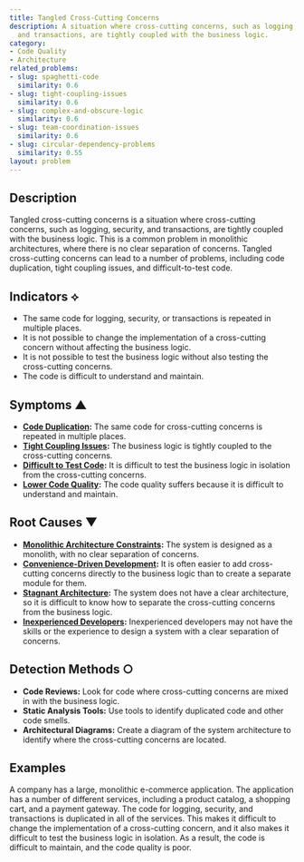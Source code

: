 ```yaml
---
title: Tangled Cross-Cutting Concerns
description: A situation where cross-cutting concerns, such as logging, security,
  and transactions, are tightly coupled with the business logic.
category:
- Code Quality
- Architecture
related_problems:
- slug: spaghetti-code
  similarity: 0.6
- slug: tight-coupling-issues
  similarity: 0.6
- slug: complex-and-obscure-logic
  similarity: 0.6
- slug: team-coordination-issues
  similarity: 0.6
- slug: circular-dependency-problems
  similarity: 0.55
layout: problem
---
```


## Description
Tangled cross-cutting concerns is a situation where cross-cutting concerns, such as logging, security, and transactions, are tightly coupled with the business logic. This is a common problem in monolithic architectures, where there is no clear separation of concerns. Tangled cross-cutting concerns can lead to a number of problems, including code duplication, tight coupling issues, and difficult-to-test code.

## Indicators ⟡
- The same code for logging, security, or transactions is repeated in multiple places.
- It is not possible to change the implementation of a cross-cutting concern without affecting the business logic.
- It is not possible to test the business logic without also testing the cross-cutting concerns.
- The code is difficult to understand and maintain.

## Symptoms ▲
- **[Code Duplication](code-duplication.md):** The same code for cross-cutting concerns is repeated in multiple places.
- **[Tight Coupling Issues](tight-coupling-issues.md):** The business logic is tightly coupled to the cross-cutting concerns.
- **[Difficult to Test Code](difficult-to-test-code.md):** It is difficult to test the business logic in isolation from the cross-cutting concerns.
- **[Lower Code Quality](lower-code-quality.md):** The code quality suffers because it is difficult to understand and maintain.

## Root Causes ▼
- **[Monolithic Architecture Constraints](monolithic-architecture-constraints.md):** The system is designed as a monolith, with no clear separation of concerns.
- **[Convenience-Driven Development](convenience-driven-development.md):** It is often easier to add cross-cutting concerns directly to the business logic than to create a separate module for them.
- **[Stagnant Architecture](stagnant-architecture.md):** The system does not have a clear architecture, so it is difficult to know how to separate the cross-cutting concerns from the business logic.
- **[Inexperienced Developers](inexperienced-developers.md):** Inexperienced developers may not have the skills or the experience to design a system with a clear separation of concerns.

## Detection Methods ○
- **Code Reviews:** Look for code where cross-cutting concerns are mixed in with the business logic.
- **Static Analysis Tools:** Use tools to identify duplicated code and other code smells.
- **Architectural Diagrams:** Create a diagram of the system architecture to identify where the cross-cutting concerns are located.

## Examples
A company has a large, monolithic e-commerce application. The application has a number of different services, including a product catalog, a shopping cart, and a payment gateway. The code for logging, security, and transactions is duplicated in all of the services. This makes it difficult to change the implementation of a cross-cutting concern, and it also makes it difficult to test the business logic in isolation. As a result, the code is difficult to maintain, and the code quality is poor.
